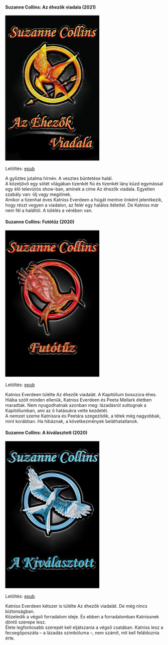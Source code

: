 #### <a name="id_81">Suzanne Collins: Az éhezők viadala (2021)</a>
<img src="https://github.com/BercziSandor/calibre_lib/raw/main/Suzanne%20Collins/Az%20ehezok%20viadala%20%2881%29/cover.jpg" alt="cover" width="300"/>

Letöltés: [epub](https://github.com/BercziSandor/calibre_lib/raw/main/Suzanne%20Collins/Az%20ehezok%20viadala%20%2881%29/Az%20ehezok%20viadala%20-%20Suzanne%20Collins.epub)
<div>
<p>A győztes jutalma hírnév. A vesztes büntetése halál.<br>A közeljövő egy sötét világában tizenkét fiú és tizenkét lány küzd egymással egy élő televíziós show-ban, aminek a címe Az éhezők viadala. Egyetlen szabály van: ölj vagy megölnek.<br>Amikor a tizenhat éves Katniss Everdeen a húgát mentve önként jelentkezik, hogy részt vegyen a viadalon, az felér egy halálos ítélettel. De Katniss már nem fél a haláltól. A túlélés a vérében van.</p></div>

#### <a name="id_82">Suzanne Collins: Futótűz (2020)</a>
<img src="https://github.com/BercziSandor/calibre_lib/raw/main/Suzanne%20Collins/Futotuz%20%2882%29/cover.jpg" alt="cover" width="300"/>

Letöltés: [epub](https://github.com/BercziSandor/calibre_lib/raw/main/Suzanne%20Collins/Futotuz%20%2882%29/Futotuz%20-%20Suzanne%20Collins.epub)
<div>
<p>Katniss Everdeen túlélte Az éhezők viadalát. A Kapitólium bosszúra éhes.<br>Hiába szólt minden ellenük, Katniss Everdeen és Peeta Mellark életben maradtak. Nem nyugodhatnak azonban meg: lázadásról suttognak a Kapitóliumban, ami az ő hatásukra vette kezdetét.<br>A nemzet szeme Katnissra és Peetára szegeződik, a tétek még nagyobbak, mint korábban. Ha hibáznak, a következmények beláthatatlanok.</p></div>

#### <a name="id_83">Suzanne Collins: A kiválasztott (2020)</a>
<img src="https://github.com/BercziSandor/calibre_lib/raw/main/Suzanne%20Collins/A%20kivalasztott%20%2883%29/cover.jpg" alt="cover" width="300"/>

Letöltés: [epub](https://github.com/BercziSandor/calibre_lib/raw/main/Suzanne%20Collins/A%20kivalasztott%20%2883%29/A%20kivalasztott%20-%20Suzanne%20Collins.epub)
<div>
<p>Katniss Everdeen kétszer is túlélte Az éhezők viadalát. De még nincs biztonságban.<br>Közeledik a végső forradalom ideje. És ebben a forradalomban Katnissnek döntő szerepe lesz.<br>Élete legfontosabb szerepét kell eljátszania a végső csatában. Katniss lesz a fecsegőposzáta – a lázadás szimbóluma –, nem számít, mit kell feláldoznia érte.</p></div>

